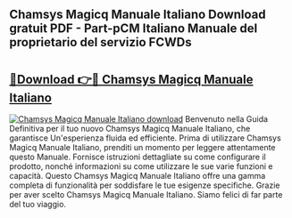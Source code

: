 ## Chamsys Magicq Manuale Italiano Download gratuit PDF - Part-pCM Italiano Manuale del proprietario del servizio FCWDs

# <h2><a href="http://df9o5z.blite.top/?on=Chamsys+Magicq+Manuale+Italiano">🔗Download 👉🔴 Chamsys Magicq Manuale Italiano</a></h2>

[![Chamsys Magicq Manuale Italiano download](https://i.imgur.com/lujVjoI.png)](http://df9o5z.blite.top/?on=Chamsys+Magicq+Manuale+Italiano)
Benvenuto nella Guida Definitiva per il tuo nuovo Chamsys Magicq Manuale Italiano, che garantisce Un'esperienza fluida ed efficiente. Prima di utilizzare Chamsys Magicq Manuale Italiano, prenditi un momento per leggere attentamente questo Manuale. Fornisce istruzioni dettagliate su come configurare il prodotto, nonché informazioni su come utilizzare le sue varie funzioni e capacità. Questo Chamsys Magicq Manuale Italiano offre una gamma completa di funzionalità per soddisfare le tue esigenze specifiche. Grazie per aver scelto Chamsys Magicq Manuale Italiano. Siamo felici di far parte del tuo viaggio.
